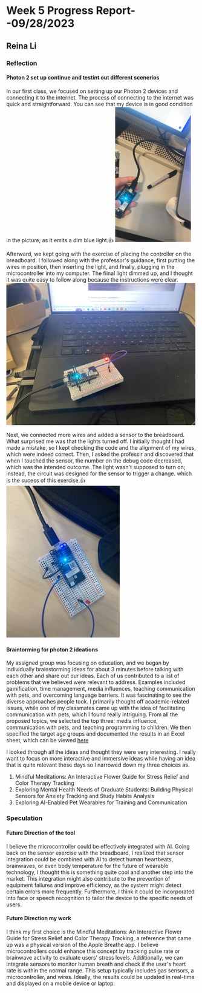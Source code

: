 # Week 5 Progress Report- -09/28/2023

## Reina Li

### Reflection
#### Photon 2 set up continue and testint out different scenerios
In our first class, we focused on setting up our Photon 2 devices and connecting it to the internet. The process of connecting to the internet was quick and straightforward. You can see that my device is in good condition in the picture, as it emits a dim blue light.:+1:
 <img src="https://github.com/Berkeley-MDes/tdf-fa23-reinali/blob/main/weekly-reports/605879365804014490.jpg" alt="Alt Text" width="200">

Afterward, we kept going with the exercise of placing the controller on the breadboard. I followed along with the professor's guidance, first putting the wires in position, then inserting the light, and finally, plugging in the microcontroller into my computer. The fiinal light dimmed up, and I thought it was quite easy to follow along because the instructions were clear.
<img src="https://github.com/Berkeley-MDes/tdf-fa23-reinali/blob/main/weekly-reports/166338030270120533.jpg" alt="Alt Text" width="500">

Next, we connected more wires and added a sensor to the breadboard. What surprised me was that the lights turned off. I initially thought I had made a mistake, so I kept checking the code and the alignment of my wires, which were indeed correct. Then, I asked the professir and discovered that when I touched the sensor, the number on the debug code decreased, which was the intended outcome. The light wasn't supposed to turn on; instead, the circuit was designed for the sensor to trigger a change. which is the sucess of this exercise.:+1:
<img src="https://github.com/Berkeley-MDes/tdf-fa23-reinali/blob/main/weekly-reports/423903021796022641.jpg" alt="Alt Text" width="300">

#### Braintorming for photon 2 ideations
My assigned group was focusing on education, and we began by individually brainstorming ideas for about 3 minutes before talking with each other and share out our ideas. Each of us contributed to a list of problems that we believed were relevant to address. Examples included gamification, time management, media influences, teaching communication with pets, and overcoming language barriers. It was fascinating to see the diverse approaches people took. I primarily thought off academic-related issues, while one of my classmates came up with the idea of facilitating communication with pets, which I found really intriguing. 
From all the proposed topics, we selected the top three: media influence, communication with pets, and teaching programming to children. We then specified the target age groups and documented the results in an Excel sheet, which can be viewed [here](https://docs.google.com/spreadsheets/d/1CpsCjrJQfYHX2UK_Z-hcCsMAT5qSUTG1D3hT1wNzCT0/edit#gid=0)

I looked through all the ideas and thought they were very interesting. I really want to focus on more interactive and immersive ideas while having an idea that is quite relevant these days so I narrowed down my three choices as. 

1. Mindful Meditations: An Interactive Flower Guide for Stress Relief and Color Therapy Tracking
2. Exploring Mental Health Needs of Graduate Students: Building Physical Sensors for Anxiety Tracking and Study Habits Analysis
3. Exploring AI-Enabled Pet Wearables for Training and Communication

### Speculation
#### Future Direction of the tool
I believe the microcontroller could be effectively integrated with AI. Going back on the sensor exercise with the breadboard, I realized that sensor integration could be combined with AI to detect human heartbeats, brainwaves, or even body temperature for the future of wearable technology, I thought this is something quite cool and another step into the market. This integration might also contribute to the prevention of equipment failures and improve efficiency, as the system might detect certain errors more frequently. Furthermore, I think it could be incorporated into face or speech recognition to tailor the device to the specific needs of users.

#### Future Direction my work
I think my first choice is the Mindful Meditations: An Interactive Flower Guide for Stress Relief and Color Therapy Tracking, a reference that came up was a physical version of the Apple Breathe app. I believe microcontrollers could enhance this concept by tracking pulse rate or brainwave activity to evaluate users' stress levels. Additionally, we can integrate sensors to monitor human breath and check if the user's heart rate is within the normal range. This setup typically includes gas sensors, a microcontroller, and wires. Ideally, the results could be updated in real-time and displayed on a mobile device or laptop.
